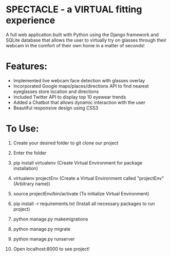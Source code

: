 SPECTACLE - a VIRTUAL fitting experience
============
A full web application built with Python using the Django framework and SQLite database that allows the user to virtually try on glasses through their webcam in the comfort of their own home in a matter of seconds!


Features:
=========
- Implemented live webcam face detection with glasses overlay
- Incorporated Google maps/places/directions API to find nearest eyeglasses store location and directions
- Included Twitter API to display top 10 eyewear trends 
- Added a Chatbot that allows dynamic interaction with the user
- Beautiful responsive design using CSS3


To Use:
============
1) Create your desired folder to git clone our project

2) Enter the folder

3) pip install virtualenv (Create Virtual Environment for package installation)

4) virtualenv projectEnv (Create a Virtual Environment called "projectEnv" (Arbitrary name)) 

5) source projectEnv/bin/activate (To initialize Virtual Environment)

6) pip install -r requirements.txt (Install all necessary packages to run project) 

8) python manage.py makemigrations

9) python manage.py migrate

10) python manage.py runserver

11) Open localhost:8000 to see project!
